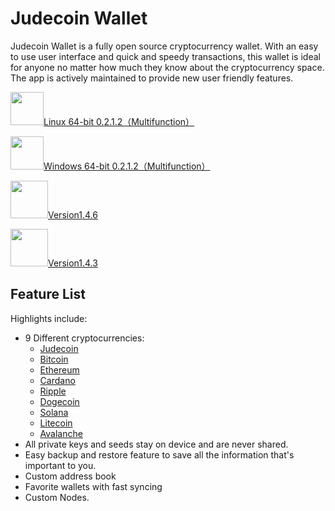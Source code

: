# Judecoin Wallet
Judecoin Wallet is a fully open source cryptocurrency wallet. With an easy to use user interface and quick and speedy transactions, this wallet is ideal for anyone no matter how much they know about the cryptocurrency space. The app is actively maintained to provide new user friendly features.

<img src="https://github.com/Judecoin/wallet/assets/79756583/b3821f86-1e74-445f-9c85-5cde92819064" width="53px">[Linux 64-bit 0.2.1.2（Multifunction）](https://www.judecoin.io/storage/files/linux/judecoin-gui-linux-x64-v0.2.1.2.tar.bz2)

<img src="https://github.com/Judecoin/wallet/assets/79756583/63f6f982-9319-4222-bf4e-87aa19ea6533" width="53px">[Windows 64-bit 0.2.1.2（Multifunction）](https://www.judecoin.io/storage/files/win/judecoin-gui-win-x64-v0.2.1.2.zip)

<img src="https://github.com/Judecoin/wallet/assets/79756583/2ecf5d80-8ae6-4c26-b32b-6fdf5a07a607" width="60px">[Version1.4.6](https://www.judecoin.io/storage/files/android/judecoin-release-v1.4.6.apk)

<img src="https://github.com/Judecoin/wallet/assets/79756583/f1adc946-6ed4-48da-b984-984ae48e4c47" width="60px">[Version1.4.3](https://testflight.apple.com/join/4Cqg8Ihk)

## Feature List

Highlights include:
- 9 Different cryptocurrencies:
    - [Judecoin](https://www.judecoin.io/)
    - [Bitcoin](https://bitcoin.org/en/)
    - [Ethereum](https://ethereum.org/en/)
    - [Cardano](https://cardano.org/)
    - [Ripple](https://www.ripple.com/)
    - [Dogecoin](https://dogecoin.com/)
    - [Solana](https://solana.com/)
    - [Litecoin](https://litecoin.org/)
    - [Avalanche](https://www.avax.network/)
- All private keys and seeds stay on device and are never shared.
- Easy backup and restore feature to save all the information that's important to you.
- Custom address book
- Favorite wallets with fast syncing
- Custom Nodes.

